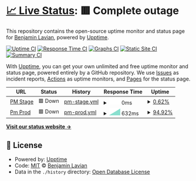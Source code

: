 # [📈 Live Status](https://blavian.github.io/status_codes): <!--live status--> **🟥 Complete outage**

This repository contains the open-source uptime monitor and status page for [Benjamin Lavian](https://blavian.github.io/status_codes), powered by [Upptime](https://github.com/upptime/upptime).

[![Uptime CI](https://github.com/blavian/status_codes/workflows/Uptime%20CI/badge.svg)](https://github.com/blavian/status_codes/actions?query=workflow%3A%22Uptime+CI%22)
[![Response Time CI](https://github.com/blavian/status_codes/workflows/Response%20Time%20CI/badge.svg)](https://github.com/blavian/status_codes/actions?query=workflow%3A%22Response+Time+CI%22)
[![Graphs CI](https://github.com/blavian/status_codes/workflows/Graphs%20CI/badge.svg)](https://github.com/blavian/status_codes/actions?query=workflow%3A%22Graphs+CI%22)
[![Static Site CI](https://github.com/blavian/status_codes/workflows/Static%20Site%20CI/badge.svg)](https://github.com/blavian/status_codes/actions?query=workflow%3A%22Static+Site+CI%22)
[![Summary CI](https://github.com/blavian/status_codes/workflows/Summary%20CI/badge.svg)](https://github.com/blavian/status_codes/actions?query=workflow%3A%22Summary+CI%22)

With [Upptime](https://upptime.js.org), you can get your own unlimited and free uptime monitor and status page, powered entirely by a GitHub repository. We use [Issues](https://github.com/blavian/status_codes/issues) as incident reports, [Actions](https://github.com/blavian/status_codes/actions) as uptime monitors, and [Pages](https://blavian.github.io/status_codes) for the status page.

<!--start: status pages-->
<!-- This summary is generated by Upptime (https://github.com/upptime/upptime) -->
<!-- Do not edit this manually, your changes will be overwritten -->
<!-- prettier-ignore -->
| URL | Status | History | Response Time | Uptime |
| --- | ------ | ------- | ------------- | ------ |
| <img alt="" src="https://icons.duckduckgo.com/ip3/www.apollo.stage.mpulsemobile.com.ico" height="13"> [PM Stage](https://www.apollo.stage.mpulsemobile.com) | 🟥 Down | [pm-stage.yml](https://github.com/blavian/status_codes/commits/HEAD/history/pm-stage.yml) | <details><summary><img alt="Response time graph" src="./graphs/pm-stage/response-time-week.png" height="20"> 0ms</summary><br><a href="https://blavian.github.io/status_codes/history/pm-stage"><img alt="Response time 0" src="https://img.shields.io/endpoint?url=https%3A%2F%2Fraw.githubusercontent.com%2Fblavian%2Fstatus_codes%2FHEAD%2Fapi%2Fpm-stage%2Fresponse-time.json"></a><br><a href="https://blavian.github.io/status_codes/history/pm-stage"><img alt="24-hour response time 0" src="https://img.shields.io/endpoint?url=https%3A%2F%2Fraw.githubusercontent.com%2Fblavian%2Fstatus_codes%2FHEAD%2Fapi%2Fpm-stage%2Fresponse-time-day.json"></a><br><a href="https://blavian.github.io/status_codes/history/pm-stage"><img alt="7-day response time 0" src="https://img.shields.io/endpoint?url=https%3A%2F%2Fraw.githubusercontent.com%2Fblavian%2Fstatus_codes%2FHEAD%2Fapi%2Fpm-stage%2Fresponse-time-week.json"></a><br><a href="https://blavian.github.io/status_codes/history/pm-stage"><img alt="30-day response time 0" src="https://img.shields.io/endpoint?url=https%3A%2F%2Fraw.githubusercontent.com%2Fblavian%2Fstatus_codes%2FHEAD%2Fapi%2Fpm-stage%2Fresponse-time-month.json"></a><br><a href="https://blavian.github.io/status_codes/history/pm-stage"><img alt="1-year response time 0" src="https://img.shields.io/endpoint?url=https%3A%2F%2Fraw.githubusercontent.com%2Fblavian%2Fstatus_codes%2FHEAD%2Fapi%2Fpm-stage%2Fresponse-time-year.json"></a></details> | <details><summary><a href="https://blavian.github.io/status_codes/history/pm-stage">0.62%</a></summary><a href="https://blavian.github.io/status_codes/history/pm-stage"><img alt="All-time uptime 0.62%" src="https://img.shields.io/endpoint?url=https%3A%2F%2Fraw.githubusercontent.com%2Fblavian%2Fstatus_codes%2FHEAD%2Fapi%2Fpm-stage%2Fuptime.json"></a><br><a href="https://blavian.github.io/status_codes/history/pm-stage"><img alt="24-hour uptime 0.62%" src="https://img.shields.io/endpoint?url=https%3A%2F%2Fraw.githubusercontent.com%2Fblavian%2Fstatus_codes%2FHEAD%2Fapi%2Fpm-stage%2Fuptime-day.json"></a><br><a href="https://blavian.github.io/status_codes/history/pm-stage"><img alt="7-day uptime 0.62%" src="https://img.shields.io/endpoint?url=https%3A%2F%2Fraw.githubusercontent.com%2Fblavian%2Fstatus_codes%2FHEAD%2Fapi%2Fpm-stage%2Fuptime-week.json"></a><br><a href="https://blavian.github.io/status_codes/history/pm-stage"><img alt="30-day uptime 0.62%" src="https://img.shields.io/endpoint?url=https%3A%2F%2Fraw.githubusercontent.com%2Fblavian%2Fstatus_codes%2FHEAD%2Fapi%2Fpm-stage%2Fuptime-month.json"></a><br><a href="https://blavian.github.io/status_codes/history/pm-stage"><img alt="1-year uptime 0.62%" src="https://img.shields.io/endpoint?url=https%3A%2F%2Fraw.githubusercontent.com%2Fblavian%2Fstatus_codes%2FHEAD%2Fapi%2Fpm-stage%2Fuptime-year.json"></a></details>
| <img alt="" src="https://icons.duckduckgo.com/ip3/www.apollo.stage.mpulsemobile.com.ico" height="13"> [Pm Prod](https://www.apollo.stage.mpulsemobile.com) | 🟥 Down | [pm-prod.yml](https://github.com/blavian/status_codes/commits/HEAD/history/pm-prod.yml) | <details><summary><img alt="Response time graph" src="./graphs/pm-prod/response-time-week.png" height="20"> 632ms</summary><br><a href="https://blavian.github.io/status_codes/history/pm-prod"><img alt="Response time 632" src="https://img.shields.io/endpoint?url=https%3A%2F%2Fraw.githubusercontent.com%2Fblavian%2Fstatus_codes%2FHEAD%2Fapi%2Fpm-prod%2Fresponse-time.json"></a><br><a href="https://blavian.github.io/status_codes/history/pm-prod"><img alt="24-hour response time 632" src="https://img.shields.io/endpoint?url=https%3A%2F%2Fraw.githubusercontent.com%2Fblavian%2Fstatus_codes%2FHEAD%2Fapi%2Fpm-prod%2Fresponse-time-day.json"></a><br><a href="https://blavian.github.io/status_codes/history/pm-prod"><img alt="7-day response time 632" src="https://img.shields.io/endpoint?url=https%3A%2F%2Fraw.githubusercontent.com%2Fblavian%2Fstatus_codes%2FHEAD%2Fapi%2Fpm-prod%2Fresponse-time-week.json"></a><br><a href="https://blavian.github.io/status_codes/history/pm-prod"><img alt="30-day response time 632" src="https://img.shields.io/endpoint?url=https%3A%2F%2Fraw.githubusercontent.com%2Fblavian%2Fstatus_codes%2FHEAD%2Fapi%2Fpm-prod%2Fresponse-time-month.json"></a><br><a href="https://blavian.github.io/status_codes/history/pm-prod"><img alt="1-year response time 632" src="https://img.shields.io/endpoint?url=https%3A%2F%2Fraw.githubusercontent.com%2Fblavian%2Fstatus_codes%2FHEAD%2Fapi%2Fpm-prod%2Fresponse-time-year.json"></a></details> | <details><summary><a href="https://blavian.github.io/status_codes/history/pm-prod">94.92%</a></summary><a href="https://blavian.github.io/status_codes/history/pm-prod"><img alt="All-time uptime 94.92%" src="https://img.shields.io/endpoint?url=https%3A%2F%2Fraw.githubusercontent.com%2Fblavian%2Fstatus_codes%2FHEAD%2Fapi%2Fpm-prod%2Fuptime.json"></a><br><a href="https://blavian.github.io/status_codes/history/pm-prod"><img alt="24-hour uptime 94.92%" src="https://img.shields.io/endpoint?url=https%3A%2F%2Fraw.githubusercontent.com%2Fblavian%2Fstatus_codes%2FHEAD%2Fapi%2Fpm-prod%2Fuptime-day.json"></a><br><a href="https://blavian.github.io/status_codes/history/pm-prod"><img alt="7-day uptime 94.92%" src="https://img.shields.io/endpoint?url=https%3A%2F%2Fraw.githubusercontent.com%2Fblavian%2Fstatus_codes%2FHEAD%2Fapi%2Fpm-prod%2Fuptime-week.json"></a><br><a href="https://blavian.github.io/status_codes/history/pm-prod"><img alt="30-day uptime 94.92%" src="https://img.shields.io/endpoint?url=https%3A%2F%2Fraw.githubusercontent.com%2Fblavian%2Fstatus_codes%2FHEAD%2Fapi%2Fpm-prod%2Fuptime-month.json"></a><br><a href="https://blavian.github.io/status_codes/history/pm-prod"><img alt="1-year uptime 94.92%" src="https://img.shields.io/endpoint?url=https%3A%2F%2Fraw.githubusercontent.com%2Fblavian%2Fstatus_codes%2FHEAD%2Fapi%2Fpm-prod%2Fuptime-year.json"></a></details>

<!--end: status pages-->

[**Visit our status website →**](https://blavian.github.io/status_codes)

## 📄 License

- Powered by: [Upptime](https://github.com/upptime/upptime)
- Code: [MIT](./LICENSE) © [Benjamin Lavian](https://blavian.github.io/status_codes)
- Data in the `./history` directory: [Open Database License](https://opendatacommons.org/licenses/odbl/1-0/)
